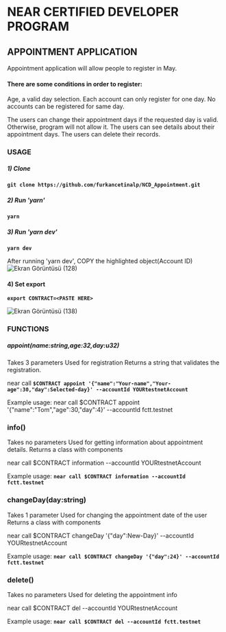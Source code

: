 #                                                 NEAR CERTIFIED DEVELOPER PROGRAM 

## APPOINTMENT APPLICATION
Appointment application will allow people to register in May.
#### There are some conditions in order to register:
Age, a valid day selection.
Each account can only register for one day.
No accounts can be registered for same day.

The users can change their appointment days if the requested day is valid. Otherwise, program will not allow it.
The users can see details about their appointment days.
The users can delete their records.


### USAGE

##### 1) Clone
**`git clone https://github.com/furkancetinalp/NCD_Appointment.git`**

##### 2) Run 'yarn'
**`yarn`**

##### 3) Run 'yarn dev'
**`yarn dev`**

After running 'yarn dev', COPY the highlighted object(Account ID) 
![Ekran Görüntüsü (128)](https://user-images.githubusercontent.com/99509540/164363703-3596ab40-9ca5-4ce7-91b3-22e3eb6cc740.png)

#### 4) Set export 
**`export CONTRACT=<PASTE HERE>`** 

![Ekran Görüntüsü (138)](https://user-images.githubusercontent.com/99509540/164365376-95923215-a736-42f1-ac1e-af337a195212.png)


### FUNCTIONS

##### appoint(name:string,age:32,day:u32)
Takes 3 parameters
Used for registration
Returns a string that validates the registration.

near call **`$CONTRACT appoint '{"name":"Your-name","Your-age":30,"day":Selected-day}' --accountId YOURtestnetAccount`**

Example usage:  near call $CONTRACT appoint '{"name":"Tom","age":30,"day":4}' --accountId fctt.testnet


### info()
Takes no parameters
Used for getting information about appointment details.
Returns a class with components

near call $CONTRACT information --accountId YOURtestnetAccount

Example usage: **`near call $CONTRACT information --accountId fctt.testnet`**


### changeDay(day:string)
Takes 1 parameter
Used for changing the appointment date of the user
Returns a class with components

near call $CONTRACT changeDay '{"day":New-Day}' --accountId YOURtestnetAccount

Example usage: **`near call $CONTRACT changeDay '{"day":24}' --accountId fctt.testnet`**


### delete()
Takes no parameters
Used for deleting the appointment info

near call $CONTRACT del --accountId YOURtestnetAccount

Example usage: **`near call $CONTRACT del --accountId fctt.testnet`**
